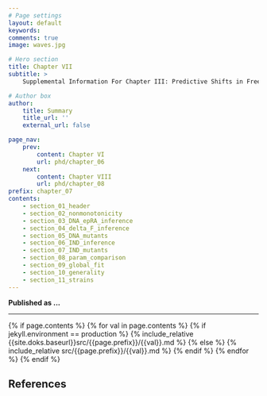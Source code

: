 ```yaml
---
# Page settings
layout: default
keywords:
comments: true
image: waves.jpg

# Hero section
title: Chapter VII 
subtitle: > 
    Supplemental Information For Chapter III: Predictive Shifts in Free Energy Couple Mutations to Their Phenotypic Consequences

# Author box
author:
    title: Summary
    title_url: ''
    external_url: false

page_nav:
    prev:
        content: Chapter VI
        url: phd/chapter_06
    next:
        content: Chapter VIII
        url: phd/chapter_08
prefix: chapter_07
contents:
    - section_01_header
    - section_02_nonmonotonicity
    - section_03_DNA_epRA_inference
    - section_04_delta_F_inference
    - section_05_DNA_mutants
    - section_06_IND_inference
    - section_07_IND_mutants
    - section_08_param_comparison
    - section_09_global_fit
    - section_10_generality
    - section_11_strains
---
```


**Published as ...**
<hr/>
{% if page.contents %}
{% for val in page.contents %}
{% if jekyll.environment == production %}
{% include_relative {{site.doks.baseurl}}src/{{page.prefix}}/{{val}}.md %}
{% else %}
{% include_relative src/{{page.prefix}}/{{val}}.md %}
{% endif %}
{% endfor %}
{% endif %}

## References